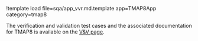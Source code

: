 !template load file=sqa/app_vvr.md.template app=TMAP8App category=tmap8

The verification and validation test cases and the associated documentation for TMAP8 is available on the [V&V page](/doc/content/verification/ver-list.md).
